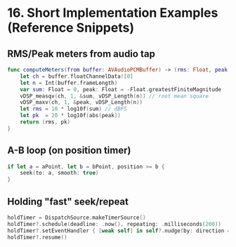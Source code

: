 # 16. Short Implementation Examples (Reference Snippets)

## RMS/Peak meters from audio tap

```swift
func computeMeters(from buffer: AVAudioPCMBuffer) -> (rms: Float, peak: Float) {
    let ch = buffer.floatChannelData![0]
    let n = Int(buffer.frameLength)
    var sum: Float = 0, peak: Float = -Float.greatestFiniteMagnitude
    vDSP_measqv(ch, 1, &sum, vDSP_Length(n)) // root mean square
    vDSP_maxv(ch, 1, &peak, vDSP_Length(n))
    let rms = 10 * log10f(sum) // dBFS
    let pk  = 20 * log10f(abs(peak))
    return (rms, pk)
}
```

## A-B loop (on position timer)

```swift
if let a = aPoint, let b = bPoint, position >= b {
    seek(to: a, smooth: true)
}
```

## Holding "fast" seek/repeat

```swift
holdTimer = DispatchSource.makeTimerSource()
holdTimer?.schedule(deadline: .now(), repeating: .milliseconds(200))
holdTimer?.setEventHandler { [weak self] in self?.nudge(by: direction == .forward ? 2.0 : -2.0) }
holdTimer?.resume()
```
